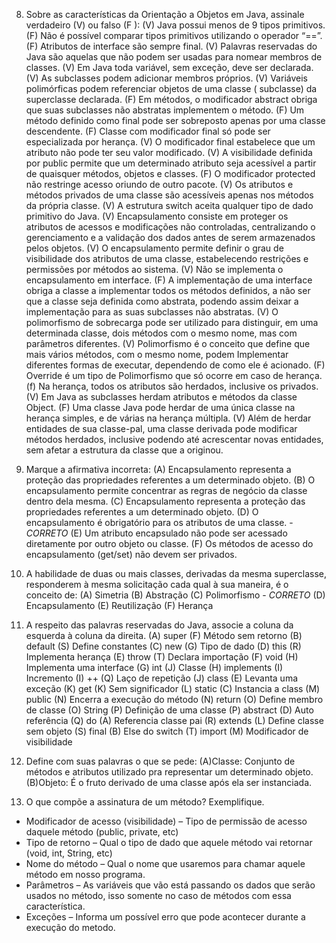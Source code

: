 08. Sobre as características da Orientação a Objetos em Java, assinale verdadeiro
(V) ou falso (F ):
(V)	Java possui menos de 9 tipos primitivos.
(F)	Não é possível comparar tipos primitivos utilizando o operador “==”.
(F)	Atributos de interface são sempre final.
(V)	Palavras reservadas do Java são aquelas que não podem ser usadas para nomear membros de classes.
(V)	Em Java toda variável, sem exceção, deve ser declarada.
(V)	As subclasses podem adicionar membros próprios.
(V)	Variáveis polimórficas podem referenciar objetos de uma classe ( subclasse) da superclasse declarada.
(F)	Em métodos, o modificador abstract obriga que suas subclasses não abstratas implementem o método.
(F)	Um método definido como final pode ser sobreposto apenas por uma classe descendente.
(F)	Classe com modificador final só pode ser especializada por herança.
(V)	O modificador final estabelece que um atributo não pode ter seu valor modificado.
(V)	A visibilidade definida por public permite que um determinado atributo seja acessível a partir de quaisquer métodos, objetos e classes.
(F)	O modificador protected não restringe acesso oriundo de outro pacote.
(V)	Os atributos e métodos privados de uma classe são acessíveis apenas nos métodos da própria classe.
(V)	A estrutura switch aceita qualquer tipo de dado primitivo do Java.
(V)	Encapsulamento consiste em proteger os atributos de acessos e modificações não controladas, centralizando o gerenciamento e a validação dos dados antes de serem armazenados pelos objetos.
(V)	O encapsulamento permite definir o grau de visibilidade dos atributos de uma classe, estabelecendo restrições e permissões por métodos ao sistema.
(V)	Não se implementa o encapsulamento em interface.
(F)	A implementação de uma interface obriga a classe a implementar todos os métodos definidos, a não ser que a classe seja definida como abstrata, podendo assim deixar a implementação para as suas subclasses não abstratas.
(V)	O polimorfismo de sobrecarga pode ser utilizado para distinguir, em uma determinada classe, dois métodos com o mesmo nome, mas com parâmetros diferentes.
(V)	Polimorfismo é o conceito que define que mais vários métodos, com o mesmo nome, podem Implementar diferentes formas de executar, dependendo de como ele é acionado.
(F)	Override é um tipo de Polimorfismo que só ocorre em caso de herança.
(f)	Na herança, todos os atributos são herdados, inclusive os privados.
(V)	Em Java as subclasses herdam atributos e métodos da classe Object.
(F)	Uma classe Java pode herdar de uma única classe na herança simples, e de várias na herança múltipla.
(V)	Além de herdar entidades de sua classe-pal, uma classe derivada pode modificar métodos herdados, inclusive podendo até acrescentar novas entidades, sem afetar a estrutura da classe que a originou.

09. Marque a afirmativa incorreta:
(A)	Encapsulamento representa a proteção das propriedades referentes a um determinado objeto.
(B)	O encapsulamento permite concentrar as regras de negócio da classe dentro dela mesma.
(C)	Encapsulamento representa a proteção das propriedades referentes a um determinado objeto.
(D)	O encapsulamento é obrigatório para os atributos de uma classe. - *CORRETO*
(E)	Um atributo encapsulado não pode ser acessado diretamente por outro objeto ou classe.
(F)	Os métodos de acesso do encapsulamento (get/set) não devem ser privados.

10. A habilidade de duas ou mais classes, derivadas da mesma superclasse, responderem à mesma solicitação cada qual à sua maneira, é o conceito de:
(A)	Simetria
(B)	Abstração
(C)	Polimorfismo - *CORRETO*
(D)	Encapsulamento
(E) Reutilização
(F) Herança

11.	A respeito das palavras reservadas do Java, associe a coluna da esquerda à coluna da direita.
(A) super	    (F)  Método sem retorno
(B) default	    (S)  Define constantes
(C) new	        (G) Tipo de dado
(D) this	    (R)  Implementa herança
(E) throw	    (T)  Declara importação
(F) void	    (H)  Implementa uma interface
(G) int	        (J)  Classe
(H) implements	(I)  Incremento
(I) ++	        (Q)  Laço de repetição
(J) class	    (E)  Levanta uma exceção
(K) get	        (K)  Sem significador
(L) static	    (C)  Instancia a class
(M) public	    (N)  Encerra a execução do método
(N) return	    (O)  Define membro de classe
(O) String	    (P)  Definição de uma classe
(P) abstract	(D) Auto referência
(Q) do	        (A)  Referencia classe pai
(R) extends	    (L)  Define classe sem objeto
(S) final	    (B) Else do switch
(T) import	    (M)  Modificador de visibilidade

12.	Define com suas palavras o que se pede:
(A)Classe: Conjunto de métodos e atributos utilizado pra representar um determinado objeto.
(B)Objeto: É o fruto derivado de uma classe após ela ser instanciada.

13.	O que compõe a assinatura de um método? Exemplifique.
- Modificador de acesso (visibilidade) – Tipo de permissão de acesso daquele método (public, private, etc)
- Tipo de retorno – Qual o tipo de dado que aquele método vai retornar (void, int, String, etc)
- Nome do método – Qual o nome que usaremos para chamar aquele método em nosso programa.
- Parâmetros – As variáveis que vão está passando os dados que serão usados no método, isso somente no caso de métodos com essa característica.
- Exceções – Informa um possível erro que pode acontecer durante a execução do metodo.
